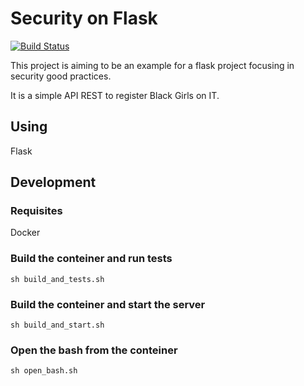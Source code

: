 # Security on Flask
[![Build Status](https://snap-ci.com/roselmamendes/security-on-flask/branch/master/build_image)](https://snap-ci.com/roselmamendes/security-on-flask/branch/master)

This project is aiming to be an example for a flask project focusing in security good practices.

It is a simple API REST to register Black Girls on IT.

## Using

Flask

## Development

### Requisites

Docker


### Build the conteiner and run tests

`sh build_and_tests.sh`

### Build the conteiner and start the server

`sh build_and_start.sh`

### Open the bash from the conteiner

`sh open_bash.sh`

